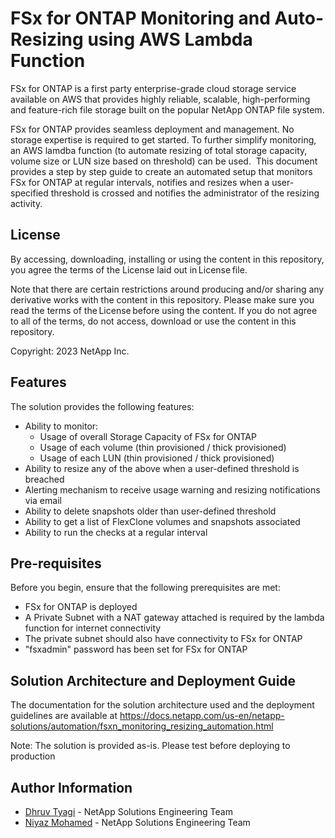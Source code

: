 # FSx for ONTAP Monitoring and Auto-Resizing using AWS Lambda Function
FSx for ONTAP is a first party enterprise-grade cloud storage service available on AWS that provides highly reliable, scalable, high-performing and feature-rich file storage built on the popular NetApp ONTAP file system. 

FSx for ONTAP provides seamless deployment and management. No storage expertise is required to get started. To further simplify monitoring, an AWS lamdba function (to automate resizing of total storage capacity, volume size or LUN size based on threshold) can be used.  This document provides a step by step guide to create an automated setup that monitors FSx for ONTAP at regular intervals, notifies and resizes when a user-specified threshold is crossed and notifies the administrator of the resizing activity. 

## License
By accessing, downloading, installing or using the content in this repository, you agree the terms of the License laid out in License file.

Note that there are certain restrictions around producing and/or sharing any derivative works with the content in this repository. Please make sure you read the terms of the License before using the content. If you do not agree to all of the terms, do not access, download or use the content in this repository.

Copyright: 2023 NetApp Inc.

## Features
The solution provides the following features:

* Ability to monitor:
  * Usage of overall Storage Capacity of FSx for ONTAP
  * Usage of each volume (thin provisioned / thick provisioned)
  * Usage of each LUN (thin provisioned / thick provisioned)
* Ability to resize any of the above when a user-defined threshold is breached
* Alerting mechanism to receive usage warning and resizing notifications via email
* Ability to delete snapshots older than user-defined threshold
* Ability to get a list of FlexClone volumes and snapshots associated
* Ability to run the checks at a regular interval

## Pre-requisites
Before you begin, ensure that the following prerequisites are met: 

* FSx for ONTAP is deployed
* A Private Subnet with a NAT gateway attached is required by the lambda function for internet connectivity
* The private subnet should also have connectivity to FSx for ONTAP
* "fsxadmin" password has been set for FSx for ONTAP



## Solution Architecture and Deployment Guide
The documentation for the solution architecture used and the deployment guidelines are available at https://docs.netapp.com/us-en/netapp-solutions/automation/fsxn_monitoring_resizing_automation.html

Note: The solution is provided as-is. Please test before deploying to production

## Author Information

- [Dhruv Tyagi](mailto:dhruv.tyagi@netapp.com) - NetApp Solutions Engineering Team
- [Niyaz Mohamed](mailto:niyaz.mohamed@netapp.com) - NetApp Solutions Engineering Team

